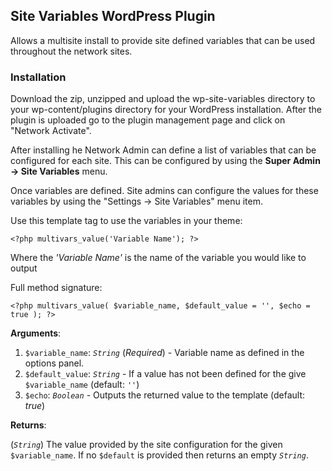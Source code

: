 ## Site Variables WordPress Plugin

Allows a multisite install to provide site defined variables that can be used
throughout the network sites.

### Installation

Download the zip, unzipped and upload the wp-site-variables directory to your
wp-content/plugins directory for your WordPress installation. After the plugin
is uploaded go to the plugin management page and click on "Network Activate".

After installing he Network Admin can define a list of variables that can be
configured for each site. This can be configured by using the __Super Admin ->
Site Variables__ menu.

Once variables are defined. Site admins can configure the values for these
variables by using the "Settings -> Site Variables" menu item.

Use this template tag to use the variables in your theme:

    <?php multivars_value('Variable Name'); ?>

Where the _'Variable Name'_ is the name of the variable you would like to
output

Full method signature:

    <?php multivars_value( $variable_name, $default_value = '', $echo = true ); ?>

__Arguments__:

1. `$variable_name`: _`String`_ (_Required_) - Variable name as defined in the options panel.
2. `$default_value`: _`String`_ - If a value has not been
defined for the give `$variable_name` (default: `''`)
3. `$echo`: _`Boolean`_ - Outputs the returned value to the template (default: _true_)

__Returns__:

(_`String`_) The value provided by the site configuration for the given
`$variable_name`. If no `$default` is provided then returns an empty
_`String`_.
